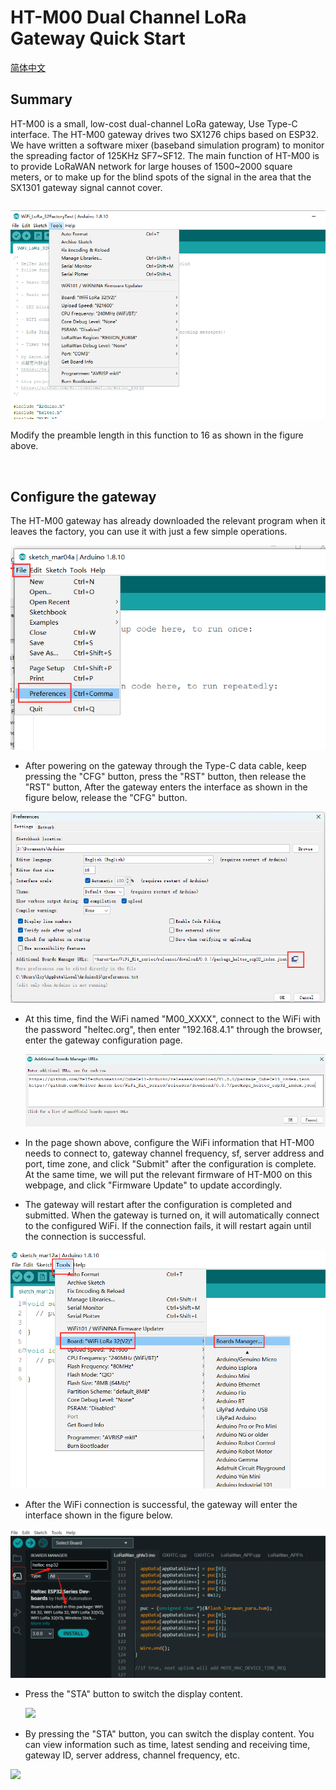 # HT-M00 Dual Channel LoRa Gateway Quick Start
[简体中文](https://heltec-automation.readthedocs.io/zh_CN/latest/gateway/ht-m00/qucik_start.html)

## Summary

HT-M00 is a small, low-cost dual-channel LoRa gateway, Use Type-C interface. The HT-M00 gateway drives two SX1276 chips based on ESP32. We have written a software mixer (baseband simulation program) to monitor the spreading factor of 125KHz SF7~SF12. The main function of HT-M00 is to provide LoRaWAN network for large houses of 1500~2000 square meters, or to make up for the blind spots of the signal in the area that the SX1301 gateway signal cannot cover.



```Tip:: When using the HT-M00 gateway, using nodes other than the company's CubeCell series, you need to change the node's preamble length to 16 (default is 8). If the preamble length is not modified to 16, only SF7 can be received.

```

![](img/quick_start/08.png)

Modify the preamble length in this function to 16 as shown in the figure above.

&nbsp;

## Configure the gateway

The HT-M00 gateway has already downloaded the relevant program when it leaves the factory, you can use it with just a few simple operations.

![](img/quick_start/01.png)

- After powering on the gateway through the Type-C data cable, keep pressing the "CFG" button, press the "RST" button, then release the "RST" button, After the gateway enters the interface as shown in the figure below, release the "CFG" button.

![](img/quick_start/02.png)

- At this time, find the WiFi named "M00_XXXX", connect to the WiFi with the password "heltec.org", then enter "192.168.4.1" through the browser, enter the gateway configuration page.

  ![](img/quick_start/03.png)

- In the page shown above, configure the WiFi information that HT-M00 needs to connect to, gateway channel frequency, sf, server address and port, time zone, and click "Submit" after the configuration is complete. At the same time, we will put the relevant firmware of HT-M00 on this webpage, and click "Firmware Update" to update accordingly.
- The gateway will restart after the configuration is completed and submitted. When the gateway is turned on, it will automatically connect to the configured WiFi. If the connection fails, it will restart again until the connection is successful.

![](img/quick_start/04.png)

- After the WiFi connection is successful, the gateway will enter the interface shown in the figure below.

![](img/quick_start/05.png)

- Press the "STA" button to switch the display content.

  ![](img/quick_start/06.png)

- By pressing the "STA" button, you can switch the display content. You can view information such as time, latest sending and receiving time, gateway ID, server address, channel frequency, etc.

![](img/quick_start/07.png)
